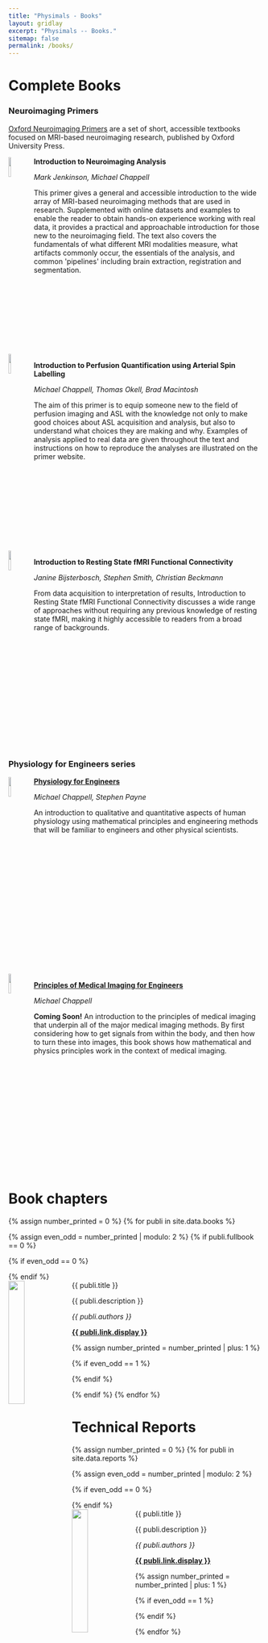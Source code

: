 ```yaml
---
title: "Physimals - Books"
layout: gridlay
excerpt: "Physimals -- Books."
sitemap: false
permalink: /books/
---
```


# Complete Books

### Neuroimaging Primers

[Oxford Neuroimaging Primers](http://www.neuroimagingprimers.org/") are a set of short, accessible 
textbooks focused on MRI-based neuroimaging research, published by Oxford University Press.

<img src="{{ site.url }}{{ site.baseurl }}/images/bookpic/nip1.png" class="img-responsive" width="10%" style="float: left" />

**Introduction to Neuroimaging Analysis**

*Mark Jenkinson, Michael Chappell*

This primer gives a general and accessible introduction to the wide array of MRI-based neuroimaging methods that are used in research. Supplemented with online datasets and examples to enable the reader to obtain hands-on experience working with real data, it provides a practical and approachable introduction for those new to the neuroimaging field. The text also covers the fundamentals of what different MRI modalities measure, what artifacts commonly occur, the essentials of the analysis, and common 'pipelines' including brain extraction, registration and segmentation.

<div style="clear: both;"></div>

<img src="{{ site.url }}{{ site.baseurl }}/images/bookpic/nip2.png" class="img-responsive" width="10%" style="float: left" />

**Introduction to Perfusion Quantification using Arterial Spin Labelling**

*Michael Chappell, Thomas Okell, Brad Macintosh*

The aim of this primer is to equip someone new to the field of perfusion imaging and ASL with the knowledge not only to make good choices about ASL acquisition and analysis, but also to understand what choices they are making and why. Examples of analysis applied to real data are given throughout the text and instructions on how to reproduce the analyses are illustrated on the primer website.

<div style="clear: both;"></div>

<img src="{{ site.url }}{{ site.baseurl }}/images/bookpic/nip3.png" class="img-responsive" width="10%" style="float: left" />

**Introduction to Resting State fMRI Functional Connectivity**

*Janine Bijsterbosch, Stephen Smith, Christian Beckmann*

From data acquisition to interpretation of results, Introduction to Resting State fMRI Functional Connectivity discusses a wide range of approaches without requiring any previous knowledge of resting state fMRI, making it highly accessible to readers from a broad range of backgrounds.

<div style="clear: both;"></div>

### Physiology for Engineers series

<img src="{{ site.url }}{{ site.baseurl }}/images/bookpic/pfe.png" class="img-responsive" width="10%" style="float: left" />

[**Physiology for Engineers**](https://www.physiologyforengineers.org)

*Michael Chappell, Stephen Payne*

An introduction to qualitative 
and quantitative aspects of human physiology using mathematical principles and engineering methods that will be familiar to engineers 
and other physical scientists.

<div style="clear: both;"></div>

<img src="{{ site.url }}{{ site.baseurl }}/images/bookpic/mie.png" class="img-responsive" width="10%" style="float: left" />

[**Principles of Medical Imaging for Engineers**](https://www.physiologyforengineers.org)

*Michael Chappell*

**Coming Soon!** An introduction to the principles of medical imaging that underpin all of the major medical imaging methods. By first considering how to get signals from within the body, and then how to turn these into images, this book shows how mathematical and physics principles work in the context of medical imaging. 

<div style="clear: both;"></div>

# Book chapters

{% assign number_printed = 0 %}
{% for publi in site.data.books %}

{% assign even_odd = number_printed | modulo: 2 %}
{% if publi.fullbook == 0 %}

{% if even_odd == 0 %}
<div class="row">
{% endif %}

<div class="col-sm-6 clearfix">
 <div class="well">
  <img src="{{ site.url }}{{ site.baseurl }}/images/bookpic/{{ publi.image }}" class="img-responsive" width="25%" style="float: left" />
  <pubtit>{{ publi.title }}</pubtit>
  <p>{{ publi.description }}</p>
  <p><em>{{ publi.authors }}</em></p>
  <p><strong><a href="{{ publi.link.url }}" target="_blank">{{ publi.link.display }}</a></strong></p>
 </div>
</div>

{% assign number_printed = number_printed | plus: 1 %}

{% if even_odd == 1 %}
</div>
{% endif %}

{% endif %}
{% endfor %}

# Technical Reports

{% assign number_printed = 0 %}
{% for publi in site.data.reports %}

{% assign even_odd = number_printed | modulo: 2 %}

{% if even_odd == 0 %}
<div class="row">
{% endif %}

<div class="col-sm-6 clearfix">
 <div class="well">
  <img src="{{ site.url }}{{ site.baseurl }}/images/bookpic/{{ publi.image }}" class="img-responsive" width="25%" style="float: left" />
  <pubtit>{{ publi.title }}</pubtit>
  <p>{{ publi.description }}</p>
  <p><em>{{ publi.authors }}</em></p>
  <p><strong><a href="{{ publi.link.url }}" target="_blank">{{ publi.link.display }}</a></strong></p>
 </div>
</div>

{% assign number_printed = number_printed | plus: 1 %}

{% if even_odd == 1 %}
</div>
{% endif %}

{% endfor %}
<p> &nbsp; </p>
